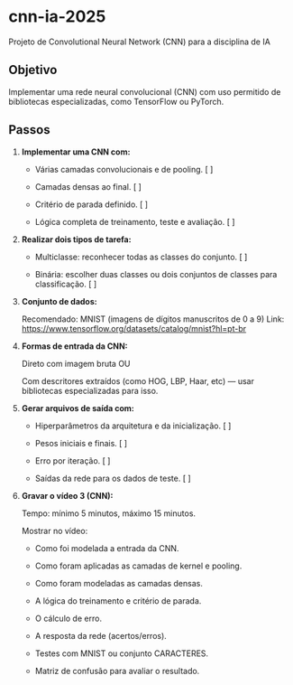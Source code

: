 # cnn-ia-2025

Projeto de Convolutional Neural Network (CNN) para a disciplina de IA

## Objetivo

Implementar uma rede neural convolucional (CNN) com uso permitido de bibliotecas especializadas, como TensorFlow ou PyTorch.

## Passos

1. **Implementar uma CNN com:**

   - Várias camadas convolucionais e de pooling. [ ]

   - Camadas densas ao final. [ ]

   - Critério de parada definido. [ ]

   - Lógica completa de treinamento, teste e avaliação. [ ]

2. **Realizar dois tipos de tarefa:**

   - Multiclasse: reconhecer todas as classes do conjunto. [ ]

   - Binária: escolher duas classes ou dois conjuntos de classes para classificação. [ ]

3. **Conjunto de dados:**

   Recomendado: MNIST (imagens de dígitos manuscritos de 0 a 9)
   Link: https://www.tensorflow.org/datasets/catalog/mnist?hl=pt-br

4. **Formas de entrada da CNN:**

   Direto com imagem bruta
   OU

   Com descritores extraídos (como HOG, LBP, Haar, etc) — usar bibliotecas especializadas para isso.

5. **Gerar arquivos de saída com:**

   - Hiperparâmetros da arquitetura e da inicialização. [ ]

   - Pesos iniciais e finais. [ ]

   - Erro por iteração. [ ]

   - Saídas da rede para os dados de teste. [ ]

6. **Gravar o vídeo 3 (CNN):**

   Tempo: mínimo 5 minutos, máximo 15 minutos.

   Mostrar no vídeo:

   - Como foi modelada a entrada da CNN.

   - Como foram aplicadas as camadas de kernel e pooling.

   - Como foram modeladas as camadas densas.

   - A lógica do treinamento e critério de parada.

   - O cálculo de erro.

   - A resposta da rede (acertos/erros).

   - Testes com MNIST ou conjunto CARACTERES.

   - Matriz de confusão para avaliar o resultado.
